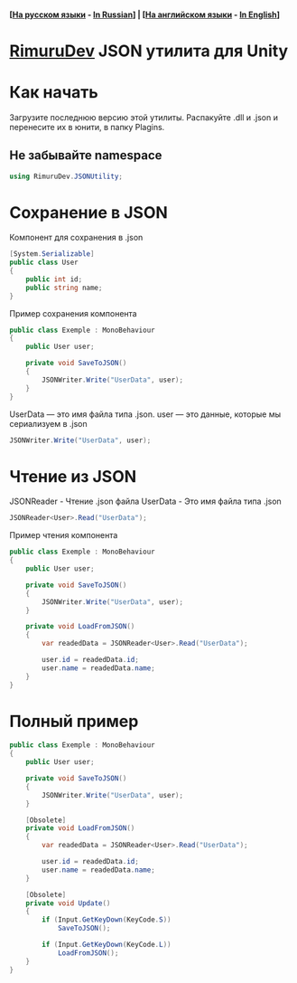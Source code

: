 #### [[На русском языки](/README_ru.md) - [In Russian](/README_ru.md)] | [[На английском языки](/README.md) - [In English](/README.md)]

# [RimuruDev](https://www.youtube.com/channel/UCcE4Ho3vmXj_vrg5rI7bpAA) JSON утилита для Unity

# Как начать
Загрузите последнюю версию этой утилиты.  Распакуйте .dll и .json и перенесите их в юнити, в папку Plagins.

## Не забывайте namespace

```csharp
using RimuruDev.JSONUtility;
```

# Сохранение в JSON
Компонент для сохранения в .json
```csharp
[System.Serializable]
public class User
{
    public int id;
    public string name;
}
```
Пример сохранения компонента
```csharp
public class Exemple : MonoBehaviour
{
    public User user;

    private void SaveToJSON()
    {
        JSONWriter.Write("UserData", user);
    }
}
```
UserData — это имя файла типа .json.
user — это данные, которые мы сериализуем в .json
```csharp
JSONWriter.Write("UserData", user);
```

# Чтение из JSON
JSONReader - Чтение .json файла
UserData - Это имя файла типа .json
```csharp
JSONReader<User>.Read("UserData");
```
Пример чтения компонента
```csharp
public class Exemple : MonoBehaviour
{
    public User user;

    private void SaveToJSON()
    {
        JSONWriter.Write("UserData", user);
    }

    private void LoadFromJSON()
    {
        var readedData = JSONReader<User>.Read("UserData");

        user.id = readedData.id;
        user.name = readedData.name;
    }
}
```
# Полный пример
```csharp
public class Exemple : MonoBehaviour
{
    public User user;

    private void SaveToJSON()
    {
        JSONWriter.Write("UserData", user);
    }

    [Obsolete]
    private void LoadFromJSON()
    {
        var readedData = JSONReader<User>.Read("UserData");

        user.id = readedData.id;
        user.name = readedData.name;
    }

    [Obsolete]
    private void Update()
    {
        if (Input.GetKeyDown(KeyCode.S))
            SaveToJSON();

        if (Input.GetKeyDown(KeyCode.L))
            LoadFromJSON();
    }
}
```
